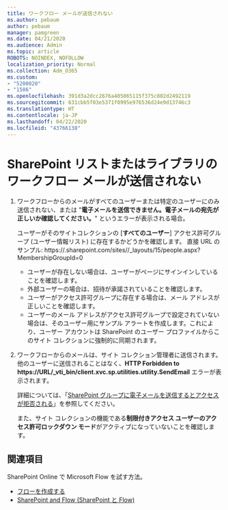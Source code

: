 ```yaml
---
title: ワークフロー メールが送信されない
ms.author: pebaum
author: pebaum
manager: pamgreen
ms.date: 04/21/2020
ms.audience: Admin
ms.topic: article
ROBOTS: NOINDEX, NOFOLLOW
localization_priority: Normal
ms.collection: Adm_O365
ms.custom:
- "5200020"
- "1586"
ms.openlocfilehash: 391d3a2dcc2676a405065115f375c802d2492119
ms.sourcegitcommit: 631cbb5f03e5371f0995e976536d24e9d13746c3
ms.translationtype: HT
ms.contentlocale: ja-JP
ms.lasthandoff: 04/22/2020
ms.locfileid: "43766138"
---
```

# <a name="workflow-email-is-not-being-sent-for-a-sharepoint-list-or-library"></a>SharePoint リストまたはライブラリのワークフロー メールが送信されない

1. ワークフローからのメールがすべてのユーザーまたは特定のユーザーにのみ送信されない、または "**電子メールを送信できません。電子メールの宛先が正しいか確認してください。**" というエラーが表示される場合。

    ユーザーがそのサイトコレクションの [**すべてのユーザー**] アクセス許可グループ (ユーザー情報リスト) に存在するかどうかを確認します。  直接 URL のサンプル: https://<tenant>.sharepoint.com/sites/<sitename>/_layouts/15/people.aspx?MembershipGroupId=0

    - ユーザーが存在しない場合は、ユーザーがページにサインインしていることを確認します。 
    - 外部ユーザーの場合は、招待が承諾されていることを確認します。
    - ユーザーがアクセス許可グループに存在する場合は、メール アドレスが正しいことを確認します。
    - ユーザーのメール アドレスがアクセス許可グループで設定されていない場合は、そのユーザー用にサンプル アラートを作成します。これにより、ユーザー アカウントは SharePoint のユーザー プロファイルからこのサイト コレクションに強制的に同期されます。
 
2. ワークフローからのメールは、サイト コレクション管理者に送信されます。他のユーザーに送信されることはなく、**HTTP Forbidden to <span>https:</span>//URL/_vti_bin/client.xvc.sp.utilities.utility.SendEmail** エラーが表示されます。
 

    詳細については、「[SharePoint グループに電子メールを送信するとアクセスが拒否される](https://docs.microsoft.com/sharepoint/support/sharing-and-permissions/access-denied-when-send-an-email-to-groups)」を参照してください。

    また、サイト コレクションの機能である**制限付きアクセス ユーザーのアクセス許可ロックダウン モード**がアクティブになっていないことを確認します。


## <a name="related-topics"></a>関連項目
SharePoint Online で Microsoft Flow を試す方法。
- [フローを作成する](https://support.office.com/article/Create-a-flow-for-a-list-or-library-in-SharePoint-Online-or-OneDrive-for-Business-a9c3e03b-0654-46af-a254-20252e580d01) 
- [SharePoint and Flow (SharePoint と Flow)](https://flow.microsoft.com/blog/sharepoint-and-flow/) 


